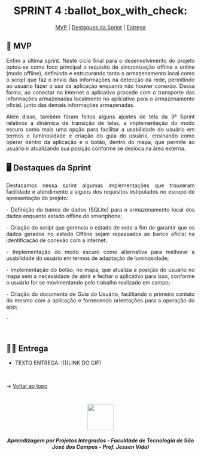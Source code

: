 <br id="topo">
 
<h1 align="center"> SPRINT 4 :ballot_box_with_check: </h1>

<p align="center">
    <a href="#mvp">MVP</a> | 
    <a href="#destaques">Destaques da Sprint</a> | 
    <a href="#entrega">Entrega</a> 
</p>

<span id="mvp">
 
## :rocket: MVP 
<p align="justify">Enfim a última sprint. Neste ciclo final para o desenvolvimento do projeto optou-se como foco principal o requisito de sincronização offline x online (modo offline), definindo e estruturando tanto o armazenamento local como o script que faz o envio das informações na detecção da rede, permitindo ao usuário fazer o uso da aplicação enquanto não houver conexão. Dessa forma, ao conectar na internet o aplicativo procede com o transporte das informações armazenadas localmente no aplicativo para o armazenamento oficial, junto das demais informações armazenadas.</p>

<p align="justify">Além disso, também foram feitos alguns ajustes de tela da 3ª Sprint relativos a dinâmica de transição de telas, a implementação do modo escuro como mais uma opção para facilitar a usabilidade do usuário em termos e luminosidade e criação do guia do usuário, ensinando como operar dentro da aplicação e o botão, dentro do mapa, que permite ao usuário ir atualizando sua posição conforme se desloca na área externa.</p>

 <span id="destaques">

## 🖥️ Destaques da Sprint
<p align="justify">Destacamos nessa sprint algumas implementações que trouxeram facilidade e atendimento a alguns dos requisitos estipulados no escopo de apresentação do projeto:</p>

<p align="justify"> - Definição do banco de dados (SQLite) para o armazenamento local dos dados enquanto estado offline do smartphone;</p>

<p align="justify"> - Criação do script que gerencia o estado de rede a fim de garantir que os dados gerados no estado Offline sejam repassados ao banco oficial na identificação de conexão com a internet;</p>

<p align="justify"> - Implementação do modo escuro como alternativa para melhorar a usabilidade do usuário em termos de adaptação de luminosidade;</p>

<p align="justify"> - Implementação do botão, no mapa, que atualiza a posição do usuário no mapa sem a necessidade de abrir e fechar o aplicativo para isso, conforme o usuário for se movimentando pelo trabalho realizado em campo;</p>

<p align="justify"> - Criação do documento de Guia do Usuário, facilitando o primeiro contato do mesmo com a aplicação e fornecendo orientações para a operação do app;</p>

<p align="justify"> - </p></p>

<br>
  
 <span id="entrega">
 
## 👩‍💻 Entrega
<p align="center">

- TEXTO ENTREGA:
![](LINK DO GIF)

</p>
<br>

→ [Voltar ao topo](#topo)

<h1 align="center"> <img src = "https://user-images.githubusercontent.com/71477357/161321048-dc637b2e-0314-4e07-b2f9-8cda9f653356.png" height="70"  align="auto">
<h5 align="center"> Aprendizagem por Projetos Integrados - Faculdade de Tecnologia de São José dos Campos - Prof. Jessen Vidal </h5>
